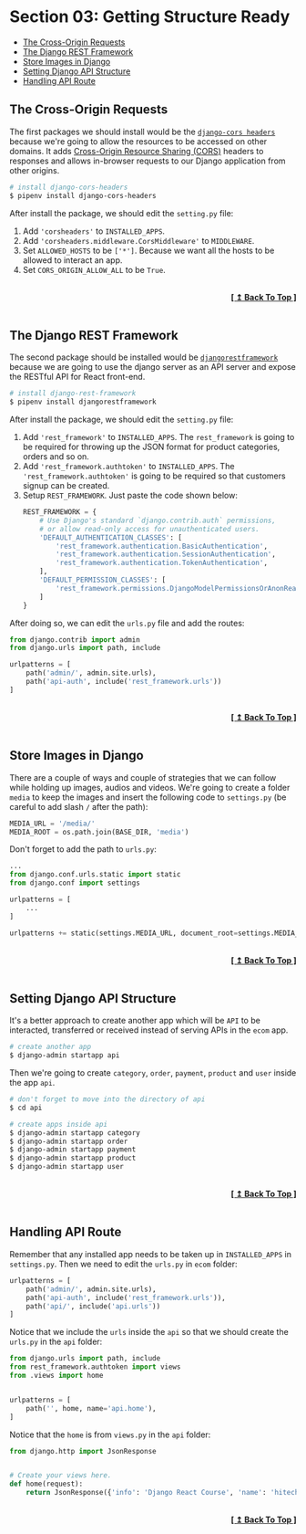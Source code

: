 # Section 03: Getting Structure Ready

- [The Cross-Origin Requests](#the-cross-origin-requests)
- [The Django REST Framework](#the-django-rest-framework)
- [Store Images in Django](#store-images-in-django)
- [Setting Django API Structure](#setting-django-api-structure)
- [Handling API Route](#handling-api-route)

## The Cross-Origin Requests

The first packages we should install would be the [`django-cors headers`](https://github.com/adamchainz/django-cors-headers) because we're going to allow the resources to be accessed on other domains. It adds [Cross-Origin Resource Sharing (CORS)](https://developer.mozilla.org/en-US/docs/Web/HTTP/CORS) headers to responses and allows in-browser requests to our Django application from other origins.

```bash
# install django-cors-headers
$ pipenv install django-cors-headers
```

After install the package, we should edit the `setting.py` file:

1. Add `'corsheaders'` to `INSTALLED_APPS`.
2. Add `'corsheaders.middleware.CorsMiddleware'` to `MIDDLEWARE`.
3. Set `ALLOWED_HOSTS` to be `['*']`. Because we want all the hosts to be allowed to interact an app.
4. Set `CORS_ORIGIN_ALLOW_ALL` to be `True`.

<br/>
<div align="right">
  <b><a href="#section-03-getting-structure-ready">[ ↥ Back To Top ]</a></b>
</div>
<br/>

## The Django REST Framework

The second package should be installed would be [`djangorestframework`](https://github.com/encode/django-rest-framework) because we are going to use the django server as an API server and expose the RESTful API for React front-end.

```bash
# install django-rest-framework
$ pipenv install djangorestframework
```

After install the package, we should edit the `setting.py` file:

1. Add `'rest_framework'` to `INSTALLED_APPS`. The `rest_framework` is going to be required for throwing up the JSON format for product categories, orders and so on.
2. Add `'rest_framework.authtoken'` to `INSTALLED_APPS`. The `'rest_framework.authtoken'` is going to be required so that customers signup can be created.
3. Setup `REST_FRAMEWORK`. Just paste the code shown below:
    ```python
    REST_FRAMEWORK = {
        # Use Django's standard `django.contrib.auth` permissions,
        # or allow read-only access for unauthenticated users.
        'DEFAULT_AUTHENTICATION_CLASSES': [
            'rest_framework.authentication.BasicAuthentication',
            'rest_framework.authentication.SessionAuthentication',
            'rest_framework.authentication.TokenAuthentication',
        ],
        'DEFAULT_PERMISSION_CLASSES': [
            'rest_framework.permissions.DjangoModelPermissionsOrAnonReadOnly'
        ]
    }
    ```

After doing so, we can edit the `urls.py` file and add the routes:

```python
from django.contrib import admin
from django.urls import path, include

urlpatterns = [
    path('admin/', admin.site.urls),
    path('api-auth', include('rest_framework.urls'))
]
```

<br/>
<div align="right">
  <b><a href="#section-03-getting-structure-ready">[ ↥ Back To Top ]</a></b>
</div>
<br/>

## Store Images in Django

There are a couple of ways and couple of strategies that we can follow while holding up images, audios and videos. We're going to create a folder `media` to keep the images and insert the following code to `settings.py` (be careful to add slash `/` after the path):

```python
MEDIA_URL = '/media/'
MEDIA_ROOT = os.path.join(BASE_DIR, 'media')
```

Don't forget to add the path to `urls.py`:

```python
...
from django.conf.urls.static import static
from django.conf import settings

urlpatterns = [
    ...
]

urlpatterns += static(settings.MEDIA_URL, document_root=settings.MEDIA_ROOT)
```

<br/>
<div align="right">
  <b><a href="#section-03-getting-structure-ready">[ ↥ Back To Top ]</a></b>
</div>
<br/>

## Setting Django API Structure

It's a better approach to create another app which will be `API` to be interacted, transferred or received instead of serving APIs in the `ecom` app.

```bash
# create another app
$ django-admin startapp api
```

Then we're going to create `category`, `order`, `payment`, `product` and `user` inside the app `api`.

```bash
# don't forget to move into the directory of api
$ cd api

# create apps inside api
$ django-admin startapp category
$ django-admin startapp order
$ django-admin startapp payment
$ django-admin startapp product
$ django-admin startapp user
```

<br/>
<div align="right">
  <b><a href="#section-03-getting-structure-ready">[ ↥ Back To Top ]</a></b>
</div>
<br/>

## Handling API Route

Remember that any installed app needs to be taken up in `INSTALLED_APPS` in `settings.py`. Then we need to edit the `urls.py` in `ecom` folder:

```python
urlpatterns = [
    path('admin/', admin.site.urls),
    path('api-auth', include('rest_framework.urls')),
    path('api/', include('api.urls'))
]
```

Notice that we include the `urls` inside the `api` so that we should create the `urls.py` in the `api` folder:

```python
from django.urls import path, include
from rest_framework.authtoken import views
from .views import home


urlpatterns = [
    path('', home, name='api.home'),
]
```

Notice that the `home` is from `views.py` in the `api` folder:

```python
from django.http import JsonResponse


# Create your views here.
def home(request):
    return JsonResponse({'info': 'Django React Course', 'name': 'hitech'})
```

<br/>
<div align="right">
  <b><a href="#section-03-getting-structure-ready">[ ↥ Back To Top ]</a></b>
</div>
<br/>